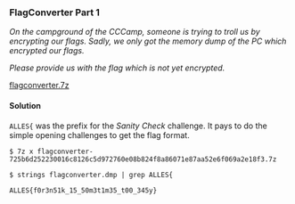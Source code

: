 ### FlagConverter Part 1

_On the campground of the CCCamp, someone is trying to troll us by encrypting our flags. Sadly, we only got the memory dump of the PC which encrypted our flags._

_Please provide us with the flag which is not yet encrypted._

[flagconverter.7z](https://static.allesctf.net/flagconverter-725b6d252230016c8126c5d972760e08b824f8a86071e87aa52e6f069a2e18f3.7z)


#### Solution

`ALLES{` was the prefix for the _Sanity Check_ challenge.  It pays to do the simple opening challenges to get the flag format.

```
$ 7z x flagconverter-725b6d252230016c8126c5d972760e08b824f8a86071e87aa52e6f069a2e18f3.7z

$ strings flagconverter.dmp | grep ALLES{

ALLES{f0r3n51k_15_50m3t1m35_t00_345y}
```
